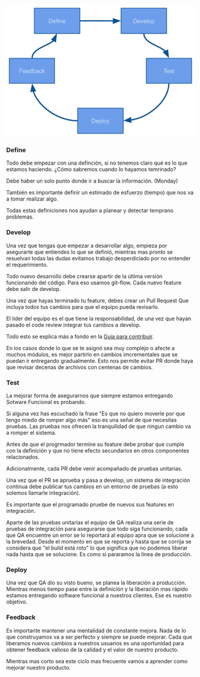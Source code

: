 ![Flujo de trabajo](workflow.png)

### Define

Todo debe empezar con una definción, si no tenemos claro qué es lo que estamos haciendo. ¿Cómo sabremos cuando lo hayamos temrinado?

Debe haber un solo punto donde ir a buscar la información. (Monday)

También es importante definir un estimado de esfuerzo (tiempo) que nos va a tomar realizar algo.

Todas estas definiciones nos ayudan a planear y detectar temprano problemas.

### Develop

Una vez que tengas que empezar a desarrollar algo, empieza por asegurarte que entiendes lo que se definió, mientras mas pronto se resuelvan todas las dudas evitamos trabajo desperdiciado por no entender el requerimiento.

Todo nuevo desarrollo debe crearse apartir de la última versión funcionando del código. Para eso usamos git-flow. Cada nuevo feature debe salir de develop.

Una vez que hayas terminado tu feature, debes crear un Pull Request Que incluya todos tus cambios para que el equipo pueda revisarlo.

El lider del equipo es el que tiene la responsabilidad, de una vez que hayan pasado el code review integrar tus cambios a develop.

Todo esto se explica más a fondo en la [Guia para contribuir](desarrollo/documents/CONTRIBUTING.md).

En los casos donde lo que se te asignó sea muy complejo o afecte a muchos módulos, es mejor partirlo en cambios imcrementales que se puedan ir entregando gradualmente. Esto nos permite evitar PR donde haya que revisar decenas de archivos con centenas de cambios.

### Test

La mejorar forma de asegurarnos que siempre estamos entregando Sotware Funcional es probando. 

Si alguna vez has escuchado la frase "Es que no quiero moverle por que tengo miedo de romper algo más" eso es una señal de que necesitas pruebas. Las pruebas nos ofrecen la tranquilidad de que ningun cambio va a romper el sistema.

Antes de que el progrmador termine su feature debe probar que cumple con la definición y que no tiene efecto secundarios en otros componentes relacionados.

Adicionalmente, cada PR debe venir acompañado de pruebas unitarias.

Una vez que el PR se aprueba y pasa a develop, un sistema de integración continua debe publicar tus cambios en un entorno de pruebas (a esto solemos llamarle integración).

Es importante que el programado pruebe de nuevos sus features en integración.

Aparte de las pruebas unitarias el equipo de QA realiza una serie de pruebas de integración para asegurarse que todo siga funcionando, cada que QA encuentre un error se lo reportará al equipo apra que se solucione a la brevedad. Desde el momento en que se reporta y hasta que se corrija se considera que "el build está roto" lo que significa que no podemos liberar nada hasta que se solucione. Es como si pararamos la linea de producción.

### Deploy

Una vez que QA dio su visto bueno, se planea la liberación a producción. Mientras menos tiempo pase entre la definición y la liberación mas rápido estamos entregando software funcional a nuestros clientes. Ese es nuestro objetivo.

### Feedback

Es importante mantener una mentalidad de constante mejora. Nada de lo que construyamos va a ser perfecto y siempre se puede mejorar. Cada que liberamos nuevos cambios a nuestros usuarios es una oportunidad para obtener feedback valioso de la calidad y el valor de nuestro producto.

Mientras mas corto sea este ciclo mas frecuente vamos a aprender como mejorar nuestro producto.
